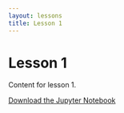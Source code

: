 ```yaml
---
layout: lessons
title: Lesson 1
---
```


# Lesson 1

Content for lesson 1.

[Download the Jupyter Notebook](./notebooks/lesson1.ipynb)
